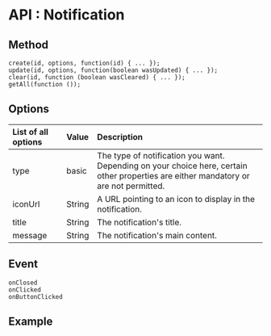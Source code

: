 
# API : Notification

## Method

```
create(id, options, function(id) { ... });
update(id, options, function(boolean wasUpdated) { ... });
clear(id, function (boolean wasCleared) { ... });
getAll(function ());
```

## Options
|List of all options|Value|Description
|:-|:-|:-|
|type        | basic | The type of notification you want.<br> Depending on your choice here, certain other properties are either mandatory or are not permitted.
|iconUrl     | String      | A URL pointing to an icon to display in the notification.
|title       | String      | The notification's title.
|message     | String      | The notification's main content.

## Event

```
onClosed
onClicked
onButtonClicked
```

## Example

```javascript

```

